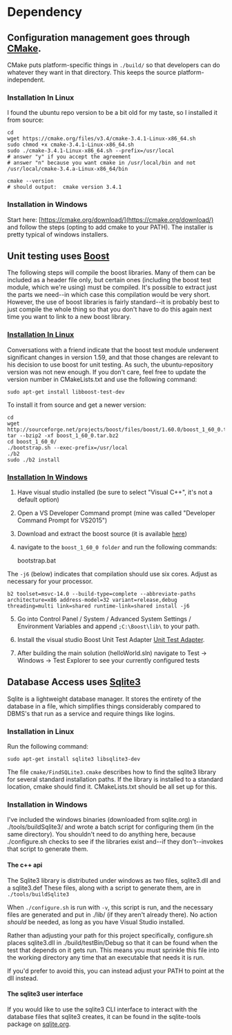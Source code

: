 # Dependency

## Configuration management goes through [CMake](https://cmake.org/).

CMake puts platform-specific things in `./build/` so that developers can do whatever they want in that directory.  This keeps the source platform-independent.

### Installation In Linux

I found the ubuntu repo version to be a bit old for my taste, so I installed it from source:

    cd
    wget https://cmake.org/files/v3.4/cmake-3.4.1-Linux-x86_64.sh
    sudo chmod +x cmake-3.4.1-Linux-x86_64.sh 
    sudo ./cmake-3.4.1-Linux-x86_64.sh --prefix=/usr/local
    # answer "y" if you accept the agreement
    # answer "n" because you want cmake in /usr/local/bin and not /usr/local/cmake-3.4.a-Linux-x86_64/bin

    cmake --version
    # should output:  cmake version 3.4.1

### Installation in Windows

Start here: [https://cmake.org/download/](https://cmake.org/download/) and follow the steps (opting to add cmake to your PATH).
The installer is pretty typical of windows installers.


## Unit testing uses [Boost](http://www.boost.org)

The following steps will compile the boost libraries.  Many of them can be included as a header file only, but certain ones (including the boost test module, which we're using) must be compiled.  It's possible to extract just the parts we need--in which case this compilation would be very short.  However, the use of boost libraries is fairly standard--it is probably best to just compile the whole thing so that you don't have to do this again next time you want to link to a new boost library.

### [Installation In Linux](http://www.boost.org/doc/libs/1_60_0/more/getting_started/unix-variants.html)

Conversations with a friend indicate that the boost test module underwent significant changes in version 1.59, and that those changes are relevant to his decision to use boost for unit testing.  As such, the ubuntu-repository version was not new enough.  If you don't care, feel free to update the version number in CMakeLists.txt and use the following command:

    sudo apt-get install libboost-test-dev

To install it from source and get a newer version:

    cd
    wget http://sourceforge.net/projects/boost/files/boost/1.60.0/boost_1_60_0.tar.bz2
    tar --bzip2 -xf boost_1_60_0.tar.bz2
    cd boost_1_60_0/
    ./bootstrap.sh --exec-prefix=/usr/local
    ./b2
    sudo ./b2 install

### [Installation In Windows](http://www.boost.org/doc/libs/1_60_0/more/getting_started/windows.html)

1. Have visual studio installed (be sure to select "Visual C++", it's not a default option)
2. Open a VS Developer Command prompt (mine was called "Developer Command Prompt for VS2015")
3. Download and extract the boost source (it is available [here](http://sourceforge.net/projects/boost/files/boost/1.60.0/boost_1_60_0.zip/download))
4. navigate to the `boost_1_60_0 folder` and run the following commands:
    
    bootstrap.bat

The `-j6` (below) indicates that compilation should use six cores.  Adjust as necessary for your processor.

    b2 toolset=msvc-14.0 --build-type=complete --abbreviate-paths architecture=x86 address-model=32 variant=release,debug threading=multi link=shared runtime-link=shared install -j6

5. Go into Control Panel / System / Advanced System Settings / Environment Variables and append `;C:\Boost\lib\` to your path.

6. Install the visual studio Boost Unit Test Adapter [Unit Test Adapter](https://visualstudiogallery.msdn.microsoft.com/5f4ae1bd-b769-410e-8238-fb30beda987f).

7. After building the main solution (helloWorld.sln) navigate to Test -> Windows -> Test Explorer to see your currently configured tests

## Database Access uses [Sqlite3](http://sqlite.org)

Sqlite is a lightweight database manager.  It stores the entirety of the database in a file, which simplifies things considerably compared to DBMS's that run as a service and require things like logins.

### Installation in Linux
Run the following command:

    sudo apt-get install sqlite3 libsqlite3-dev

The file `cmake/FindSQLite3.cmake` describes how to find the sqlite3 library for several standard installation paths.  If the library is installed to a standard location, cmake should find it.  CMakeLists.txt should be all set up for this.

### Installation in Windows

I've included the windows binaries (downloaded from sqlite.org) in ./tools/buildSqlite3/ and wrote a batch script for configuring them (in the same directory).  You shouldn't need to do anything here, because ./configure.sh checks to see if the libraries exist and--if they don't--invokes that script to generate them.

#### The c++ api

The Sqlite3 library is distributed under windows as two files, sqlite3.dll and a sqlite3.def  These files, along with a script to generate them, are in `./tools/buildSqlite3`

When `./configure.sh` is run with `-v`, this script is run, and the necessary files are generated and put in ./lib/ (if they aren't already there).  No action *should* be needed, as long as you have Visual Studio installed.

Rather than adjusting your path for this project specifically, configure.sh places sqlite3.dll in ./build/testBin/Debug so that it can be found when the test that depends on it gets run.  This means you must sprinkle this file into the working directory any time that an executable that needs it is run.

If you'd prefer to avoid this, you can instead adjust your PATH to point at the dll instead.

#### The sqlite3 user interface

If you would like to use the sqlite3 CLI interface to interact with the database files that sqlite3 creates, it can be found in the sqlite-tools package on [sqlite.org](http://www.sqlite.org/download.html).
